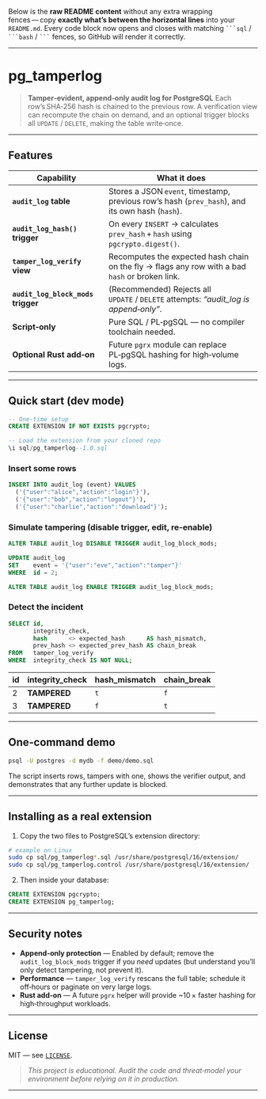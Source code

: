 Below is the **raw README content** without any extra wrapping fences — copy **exactly what’s between the horizontal lines** into your `README.md`.
Every code block now opens and closes with matching ` ```sql ` / ` ```bash ` / ` ``` ` fences, so GitHub will render it correctly.

---

# pg\_tamperlog

> **Tamper‑evident, append‑only audit log for PostgreSQL**
> Each row’s SHA‑256 hash is chained to the previous row.
> A verification view can recompute the chain on demand, and an optional trigger blocks all `UPDATE` / `DELETE`, making the table write‑once.

---

## Features

| Capability                         | What it does                                                                                    |
| ---------------------------------- | ----------------------------------------------------------------------------------------------- |
| **`audit_log` table**              | Stores a JSON `event`, timestamp, previous row’s hash (`prev_hash`), and its own hash (`hash`). |
| **`audit_log_hash()` trigger**     | On every `INSERT` → calculates `prev_hash` + `hash` using `pgcrypto.digest()`.                  |
| **`tamper_log_verify` view**       | Recomputes the expected hash chain on the fly → flags any row with a bad `hash` or broken link. |
| **`audit_log_block_mods` trigger** | (Recommended) Rejects all `UPDATE` / `DELETE` attempts: *“audit\_log is append‑only”*.          |
| **Script‑only**                    | Pure SQL / PL‑pgSQL — no compiler toolchain needed.                                             |
| **Optional Rust add‑on**           | Future `pgrx` module can replace PL‑pgSQL hashing for high‑volume logs.                         |

---

## Quick start (dev mode)

```sql
-- One‑time setup
CREATE EXTENSION IF NOT EXISTS pgcrypto;

-- Load the extension from your cloned repo
\i sql/pg_tamperlog--1.0.sql
```

### Insert some rows

```sql
INSERT INTO audit_log (event) VALUES
  ('{"user":"alice","action":"login"}'),
  ('{"user":"bob","action":"logout"}'),
  ('{"user":"charlie","action":"download"}');
```

### Simulate tampering (disable trigger, edit, re‑enable)

```sql
ALTER TABLE audit_log DISABLE TRIGGER audit_log_block_mods;

UPDATE audit_log
SET    event = '{"user":"eve","action":"tamper"}'
WHERE  id = 2;

ALTER TABLE audit_log ENABLE TRIGGER audit_log_block_mods;
```

### Detect the incident

```sql
SELECT id,
       integrity_check,
       hash      <> expected_hash      AS hash_mismatch,
       prev_hash <> expected_prev_hash AS chain_break
FROM   tamper_log_verify
WHERE  integrity_check IS NOT NULL;
```

| id | integrity\_check | hash\_mismatch | chain\_break |
| -- | ---------------- | -------------- | ------------ |
| 2  | **TAMPERED**     | `t`            | `f`          |
| 3  | **TAMPERED**     | `f`            | `t`          |

---

## One‑command demo

```bash
psql -U postgres -d mydb -f demo/demo.sql
```

The script inserts rows, tampers with one, shows the verifier output, and demonstrates that any further update is blocked.

---

## Installing as a real extension

1. Copy the two files to PostgreSQL’s extension directory:

```bash
# example on Linux
sudo cp sql/pg_tamperlog*.sql /usr/share/postgresql/16/extension/
sudo cp sql/pg_tamperlog.control /usr/share/postgresql/16/extension/
```

2. Then inside your database:

```sql
CREATE EXTENSION pgcrypto;
CREATE EXTENSION pg_tamperlog;
```

---

## Security notes

* **Append‑only protection** — Enabled by default; remove the `audit_log_block_mods` trigger if you *need* updates (but understand you’ll only detect tampering, not prevent it).
* **Performance** — `tamper_log_verify` rescans the full table; schedule it off‑hours or paginate on very large logs.
* **Rust add‑on** — A future `pgrx` helper will provide \~10 × faster hashing for high‑throughput workloads.

---

## License

MIT — see [`LICENSE`](./LICENSE).

> *This project is educational. Audit the code and threat‑model your environment before relying on it in production.*

---